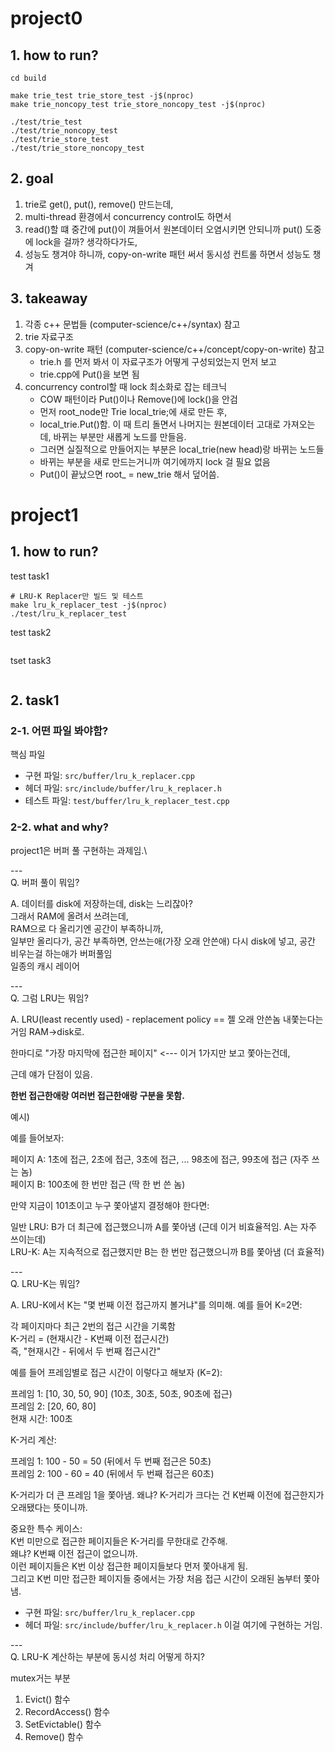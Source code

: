# project0 

## 1. how to run?
```
cd build

make trie_test trie_store_test -j$(nproc)
make trie_noncopy_test trie_store_noncopy_test -j$(nproc)

./test/trie_test
./test/trie_noncopy_test
./test/trie_store_test
./test/trie_store_noncopy_test
```

## 2. goal 
1. trie로 get(), put(), remove() 만드는데, 
2. multi-thread 환경에서 concurrency control도 하면서 
3. read()할 떄 중간에 put()이 껴들어서 원본데이터 오염시키면 안되니까 put() 도중에 lock을 걸까? 생각하다가도, 
4. 성능도 챙겨야 하니까, copy-on-write 패턴 써서 동시성 컨트롤 하면서 성능도 챙겨 



## 3. takeaway 

1. 각종 c++ 문법들 (computer-science/c++/syntax) 참고
2. trie 자료구조 
3. copy-on-write 패턴 (computer-science/c++/concept/copy-on-write) 참고
    - trie.h 를 먼저 봐서 이 자료구조가 어떻게 구성되었는지 먼저 보고 
    - trie.cpp에 Put()을 보면 됨 
4. concurrency control할 때 lock 최소화로 잡는 테크닉 
    - COW 패턴이라 Put()이나 Remove()에 lock()을 안검
    - 먼저 root_node만 Trie local_trie;에 새로 만든 후,
    - local_trie.Put()함. 이 때 트리 돌면서 나머지는 원본데이터 고대로 가져오는데, 바뀌는 부분만 새롭게 노드를 만들음. 
    - 그러면 실질적으로 만들어지는 부분은 local_trie(new head)랑 바뀌는 노드들
    - 바뀌는 부분을 새로 만드는거니까 여기에까지 lock 걸 필요 없음 
    - Put()이 끝났으면 root_ = new_trie 해서 덮어씀. 


# project1 

## 1. how to run?
test task1
```
# LRU-K Replacer만 빌드 및 테스트
make lru_k_replacer_test -j$(nproc)
./test/lru_k_replacer_test
```

test task2
```
```

tset task3
```
```

## 2. task1

### 2-1. 어떤 파일 봐야함?
핵심 파일
- 구현 파일: `src/buffer/lru_k_replacer.cpp`
- 헤더 파일: `src/include/buffer/lru_k_replacer.h`
- 테스트 파일: `test/buffer/lru_k_replacer_test.cpp`

### 2-2. what and why?
project1은 버퍼 풀 구현하는 과제임.\

---\
Q. 버퍼 풀이 뭐임?

A. 데이터를 disk에 저장하는데, disk는 느리잖아?\
그래서 RAM에 올려서 쓰려는데,\
RAM으로 다 올리기엔 공간이 부족하니까,\
일부만 올리다가, 공간 부족하면, 안쓰는애(가장 오래 안쓴애) 다시 disk에 넣고, 공간 비우는걸 하는애가 버퍼풀임\
일종의 캐시 레이어

---\
Q. 그럼 LRU는 뭐임?

A. LRU(least recently used) - replacement policy == 젤 오래 안쓴놈 내쫓는다는거임 RAM->disk로.

한마디로 "가장 마지막에 접근한 페이지" <--- 이거 1가지만 보고 쫓아는건데,

근데 얘가 단점이 있음.

**한번 접근한애랑 여러번 접근한애랑 구분을 못함.**

예시)

예를 들어보자:

페이지 A: 1초에 접근, 2초에 접근, 3초에 접근, ... 98초에 접근, 99초에 접근 (자주 쓰는 놈)\
페이지 B: 100초에 한 번만 접근 (딱 한 번 쓴 놈)

만약 지금이 101초이고 누구 쫓아낼지 결정해야 한다면:

일반 LRU: B가 더 최근에 접근했으니까 A를 쫓아냄 (근데 이거 비효율적임. A는 자주 쓰이는데)\
LRU-K: A는 지속적으로 접근했지만 B는 한 번만 접근했으니까 B를 쫓아냄 (더 효율적)



---\
Q. LRU-K는 뭐임?

A. LRU-K에서 K는 "몇 번째 이전 접근까지 볼거냐"를 의미해. 예를 들어 K=2면:

각 페이지마다 최근 2번의 접근 시간을 기록함\
K-거리 = (현재시간 - K번째 이전 접근시간)\
즉, "현재시간 - 뒤에서 두 번째 접근시간"

예를 들어 프레임별로 접근 시간이 이렇다고 해보자 (K=2):

프레임 1: [10, 30, 50, 90] (10초, 30초, 50초, 90초에 접근)\
프레임 2: [20, 60, 80]\
현재 시간: 100초

K-거리 계산:

프레임 1: 100 - 50 = 50 (뒤에서 두 번째 접근은 50초)\
프레임 2: 100 - 60 = 40 (뒤에서 두 번째 접근은 60초)

K-거리가 더 큰 프레임 1을 쫓아냄. 왜냐? K-거리가 크다는 건 K번째 이전에 접근한지가 오래됐다는 뜻이니까.


중요한 특수 케이스:\
K번 미만으로 접근한 페이지들은 K-거리를 무한대로 간주해.\
왜냐? K번째 이전 접근이 없으니까.\
이런 페이지들은 K번 이상 접근한 페이지들보다 먼저 쫓아내게 됨.\
그리고 K번 미만 접근한 페이지들 중에서는 가장 처음 접근 시간이 오래된 놈부터 쫓아냄.



- 구현 파일: `src/buffer/lru_k_replacer.cpp`
- 헤더 파일: `src/include/buffer/lru_k_replacer.h`
이걸 여기에 구현하는 거임.


---\
Q. LRU-K 계산하는 부분에 동시성 처리 어떻게 하지?

mutex거는 부분 
1. Evict() 함수
2. RecordAccess() 함수
3. SetEvictable() 함수
4. Remove() 함수

